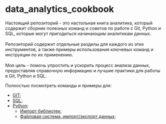 # data_analytics_cookbook<br>
Настоящий репозиторий - это настольная книга аналитика, который содержит сборник полезных команд и советов по работе с Git, Python и SQL, которые могут пригодиться начинающим аналитикам данных.<br><br>
Репозиторий содержит отдельные разделы для каждого из этих инструментов, а также примеры использования ключевых команд и инструкции по их применению.<br><br>
Моя цель - помочь упростить и ускорить процесс анализа данных, предоставляя справочную информацию и лучшие практики для работы в Git, Python и SQL.

Полностью посмотреть команды и примеры для:
* [GIT](GIT/GIT.md);
* [SQL](SQL/SQL.md);
* [Python](Python/Python.md):
  * [Импорт библиотек](Python/Python.md#import);
  * [Файловая система, импорт/экспорт данных](Python/Python.md#file);
